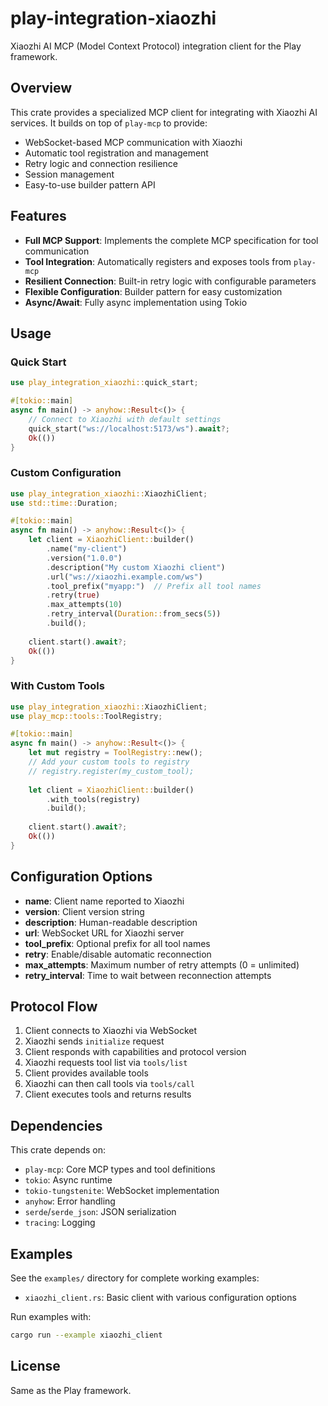 # play-integration-xiaozhi

Xiaozhi AI MCP (Model Context Protocol) integration client for the Play framework.

## Overview

This crate provides a specialized MCP client for integrating with Xiaozhi AI services. It builds on top of `play-mcp` to provide:

- WebSocket-based MCP communication with Xiaozhi
- Automatic tool registration and management
- Retry logic and connection resilience
- Session management
- Easy-to-use builder pattern API

## Features

- **Full MCP Support**: Implements the complete MCP specification for tool communication
- **Tool Integration**: Automatically registers and exposes tools from `play-mcp`
- **Resilient Connection**: Built-in retry logic with configurable parameters
- **Flexible Configuration**: Builder pattern for easy customization
- **Async/Await**: Fully async implementation using Tokio

## Usage

### Quick Start

```rust
use play_integration_xiaozhi::quick_start;

#[tokio::main]
async fn main() -> anyhow::Result<()> {
    // Connect to Xiaozhi with default settings
    quick_start("ws://localhost:5173/ws").await?;
    Ok(())
}
```

### Custom Configuration

```rust
use play_integration_xiaozhi::XiaozhiClient;
use std::time::Duration;

#[tokio::main]
async fn main() -> anyhow::Result<()> {
    let client = XiaozhiClient::builder()
        .name("my-client")
        .version("1.0.0")
        .description("My custom Xiaozhi client")
        .url("ws://xiaozhi.example.com/ws")
        .tool_prefix("myapp:")  // Prefix all tool names
        .retry(true)
        .max_attempts(10)
        .retry_interval(Duration::from_secs(5))
        .build();
    
    client.start().await?;
    Ok(())
}
```

### With Custom Tools

```rust
use play_integration_xiaozhi::XiaozhiClient;
use play_mcp::tools::ToolRegistry;

#[tokio::main]
async fn main() -> anyhow::Result<()> {
    let mut registry = ToolRegistry::new();
    // Add your custom tools to registry
    // registry.register(my_custom_tool);
    
    let client = XiaozhiClient::builder()
        .with_tools(registry)
        .build();
    
    client.start().await?;
    Ok(())
}
```

## Configuration Options

- **name**: Client name reported to Xiaozhi
- **version**: Client version string
- **description**: Human-readable description
- **url**: WebSocket URL for Xiaozhi server
- **tool_prefix**: Optional prefix for all tool names
- **retry**: Enable/disable automatic reconnection
- **max_attempts**: Maximum number of retry attempts (0 = unlimited)
- **retry_interval**: Time to wait between reconnection attempts

## Protocol Flow

1. Client connects to Xiaozhi via WebSocket
2. Xiaozhi sends `initialize` request
3. Client responds with capabilities and protocol version
4. Xiaozhi requests tool list via `tools/list`
5. Client provides available tools
6. Xiaozhi can then call tools via `tools/call`
7. Client executes tools and returns results

## Dependencies

This crate depends on:
- `play-mcp`: Core MCP types and tool definitions
- `tokio`: Async runtime
- `tokio-tungstenite`: WebSocket implementation
- `anyhow`: Error handling
- `serde`/`serde_json`: JSON serialization
- `tracing`: Logging

## Examples

See the `examples/` directory for complete working examples:
- `xiaozhi_client.rs`: Basic client with various configuration options

Run examples with:
```bash
cargo run --example xiaozhi_client
```

## License

Same as the Play framework.